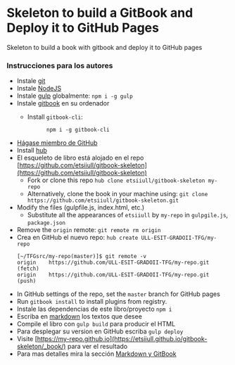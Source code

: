 # Skeleton to build a GitBook and Deploy it to GitHub Pages

Skeleton to build a book with gitbook and deploy it to GitHub pages

### Instrucciones para los autores

* Instale [git](https://git-scm.com/)
* Instale [NodeJS](https://nodejs.org/es/)
* Instale [gulp](https://gulpjs.com/) globalmente: `npm i -g gulp`
* Instale [gitbook](https://github.com/GitbookIO/gitbook/blob/master/docs/setup.md) en su ordenador
  * Install `gitbook-cli`:

              npm i -g gitbook-cli
* [Hágase miembro de GitHub](https://github.com/join?source=header-home)
* Install [hub](https://github.com/github/hub)
* El esqueleto de libro está alojado en el repo [https://github.com/etsiiull/gitbook-skeleton](https://github.com/etsiiull/gitbook-skeleton)
  * Fork or clone this repo `hub clone etsiiull/gitbook-skeleton my-repo`
  * Alternatively, clone the book in your machine using: `git clone https://github.com/etsiiull/gitbook-skeleton.git` 
* Modify the files (gulpfile.js, index.html, etc.)
  * Substitute all the appearances of `etsiiull` by `my-repo` in `gulpgile.js`,
     `package.json`
* Remove the `origin` remote: `git remote rm origin`
* Crea en GitHub el nuevo repo: `hub create ULL-ESIT-GRADOII-TFG/my-repo`
  ```
  [~/TFGsrc/my-repo(master)]$ git remote -v
  origin	https://github.com/ULL-ESIT-GRADOII-TFG/my-repo.git (fetch)
  origin	https://github.com/ULL-ESIT-GRADOII-TFG/my-repo.git (push)
  ```
* In GitHub settings of the repo, set the `master` branch for GitHub pages
* Run `gitbook install` to install plugins from registry.
* Instale las dependencias de este libro/proyecto `npm i`
* Escriba en [markdown](https://es.wikipedia.org/wiki/Markdown)  los textos que desee
* Compile el libro con `gulp build` para producir el HTML
* Para desplegar su version en GitHub escriba `gulp deploy`
* Visite [https://my-repo.github.io](https://etsiiull.github.io/gitbook-skeleton/_book/) para ver el resultado
* Para mas detalles mira la sección [Markdown y GitBook](gitbook.md)

